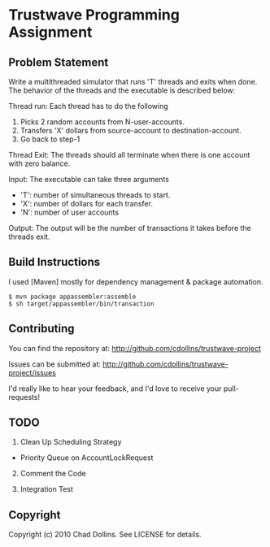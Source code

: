 # Trustwave Programming Assignment

## Problem Statement
Write a multithreaded simulator that runs 'T' threads and exits when done. 
The behavior of the threads and the executable is described below:

Thread run: Each thread has to do the following

 1.  Picks 2 random accounts from N-user-accounts.
 2.  Transfers 'X' dollars from source-account to destination-account.
 3.  Go back to step-1

Thread Exit: The threads should all terminate when there is one account with zero balance.

Input: The executable can take three arguments

 *   'T': number of simultaneous threads to start.
 *   'X': number of dollars for each transfer.
 *   'N': number of user accounts

Output: The output will be the number of transactions it takes before the threads exit.


## Build Instructions
I used [Maven] mostly for dependency management & package automation.

    $ mvn package appassembler:assemble
    $ sh target/appassembler/bin/transaction

## Contributing
You can find the repository at: http://github.com/cdollins/trustwave-project

Issues can be submitted at: http://github.com/cdollins/trustwave-project/issues

I'd really like to hear your feedback, and I'd love to receive your pull-requests!

## TODO
 1. Clean Up Scheduling Strategy
   * Priority Queue on AccountLockRequest

 2. Comment the Code

 3. Integration Test

## Copyright
Copyright (c) 2010 Chad Dollins. See LICENSE for details.